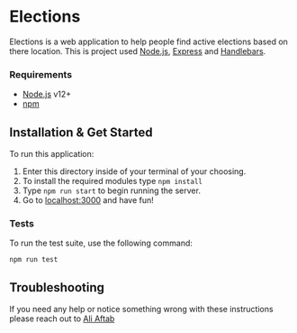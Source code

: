 # Elections

Elections is a web application to help people find active elections based on there location. This is project used [Node.js][node], [Express][express] and [Handlebars][handlebars].

### Requirements

- [Node.js][node] v12+
- [npm][npm]

## Installation & Get Started

To run this application:
1. Enter this directory inside of your terminal of your choosing.
2. To install the required modules type `npm install`
3. Type `npm run start` to begin running the server.
4. Go to [localhost:3000](localhost:3000) and have fun!

### Tests

To run the test suite, use the following command:

```
npm run test
```

## Troubleshooting

If you need any help or notice something wrong with these instructions please reach out to [Ali Aftab](mailto:itisaftab@gmail.com)

[express]: https://expressjs.com/
[handlebars]: https://handlebarsjs.com/
[node]: https://nodejs.org/
[npm]: https://docs.npmjs.com/
